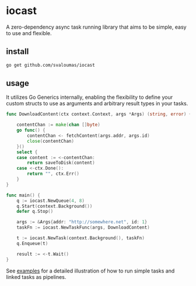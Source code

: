 # iocast

A zero-dependency async task running library that aims to be simple, easy to use and flexible.

## install

```bash
go get github.com/svaloumas/iocast
```

## usage

It utilizes Go Generics internally, enabling the flexibility to define your custom structs to use as arguments and arbitrary result types in your tasks.

```go
func DownloadContent(ctx context.Context, args *Args) (string, error) {

	contentChan := make(chan []byte)
	go func() {
		contentChan <- fetchContent(args.addr, args.id)
		close(contentChan)
	}()
	select {
	case content := <-contentChan:
		return saveToDisk(content)
	case <-ctx.Done():
		return "", ctx.Err()
	}
}

func main() {
	q := iocast.NewQueue(4, 8)
	q.Start(context.Background())
	defer q.Stop()

	args := &Args{addr: "http://somewhere.net", id: 1}
	taskFn := iocast.NewTaskFunc(args, DownloadContent)

	t := iocast.NewTask(context.Background(), taskFn)
	q.Enqueue(t)

	result := <-t.Wait()
}
```

See [examples](_example/) for a detailed illustration of how to run simple tasks and linked tasks as pipelines.
